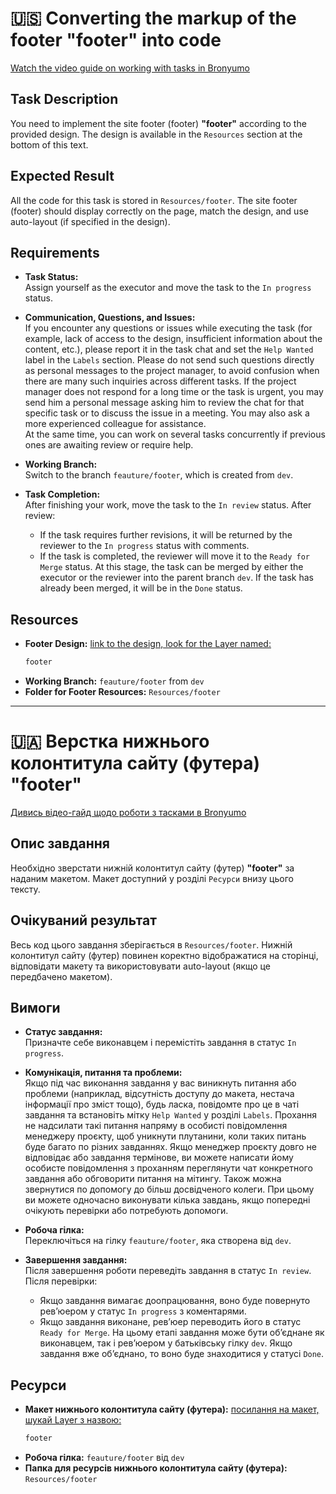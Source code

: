 # 🇺🇸 Converting the markup of the footer "footer" into code

[Watch the video guide on working with tasks in Bronyumo](https://google.com)

## Task Description
You need to implement the site footer (footer) **"footer"** according to the provided design. The design is available in the `Resources` section at the bottom of this text.

## Expected Result
All the code for this task is stored in `Resources/footer`. The site footer (footer) should display correctly on the page, match the design, and use auto-layout (if specified in the design).

## Requirements

- **Task Status:**  
  Assign yourself as the executor and move the task to the `In progress` status.

- **Communication, Questions, and Issues:**  
  If you encounter any questions or issues while executing the task (for example, lack of access to the design, insufficient information about the content, etc.), please report it in the task chat and set the `Help Wanted` label in the `Labels` section. Please do not send such questions directly as personal messages to the project manager, to avoid confusion when there are many such inquiries across different tasks. If the project manager does not respond for a long time or the task is urgent, you may send him a personal message asking him to review the chat for that specific task or to discuss the issue in a meeting. You may also ask a more experienced colleague for assistance.  
  At the same time, you can work on several tasks concurrently if previous ones are awaiting review or require help.

- **Working Branch:**  
  Switch to the branch `feauture/footer`, which is created from `dev`.

- **Task Completion:**  
  After finishing your work, move the task to the `In review` status. After review:
  - If the task requires further revisions, it will be returned by the reviewer to the `In progress` status with comments.
  - If the task is completed, the reviewer will move it to the `Ready for Merge` status. At this stage, the task can be merged by either the executor or the reviewer into the parent branch `dev`. If the task has already been merged, it will be in the `Done` status.

## Resources
- **Footer Design:** [link to the design, look for the Layer named:](https://www.figma.com/design/XMX1W4mwttgUy8L0a4kzQe/Bronyumo.ua-(special-task-mockup)?node-id=0-1&t=wnXX2PPEWtIi002e-1)
    ```bash
    footer
    ```
- **Working Branch:** `feauture/footer` from `dev`
- **Folder for Footer Resources:** `Resources/footer`
---
# 🇺🇦 Верстка нижнього колонтитула сайту (футера) "footer"

[Дивись відео-гайд щодо роботи з тасками в Bronyumo](https://google.com)

## Опис завдання
Необхідно зверстати нижній колонтитул сайту (футер) **"footer"** за наданим макетом. Макет доступний у розділі `Ресурси` внизу цього тексту.

## Очікуваний результат
Весь код цього завдання зберігається в `Resources/footer`. Нижній колонтитул сайту (футер) повинен коректно відображатися на сторінці, відповідати макету та використовувати auto-layout (якщо це передбачено макетом).

## Вимоги

- **Статус завдання:**  
  Призначте себе виконавцем і перемістіть завдання в статус `In progress`.

- **Комунікація, питання та проблеми:**  
  Якщо під час виконання завдання у вас виникнуть питання або проблеми (наприклад, відсутність доступу до макета, нестача інформації про зміст тощо), будь ласка, повідомте про це в чаті завдання та встановіть мітку `Help Wanted` у розділі `Labels`. Прохання не надсилати такі питання напряму в особисті повідомлення менеджеру проєкту, щоб уникнути плутанини, коли таких питань буде багато по різних завданнях. Якщо менеджер проєкту довго не відповідає або завдання термінове, ви можете написати йому особисте повідомлення з проханням переглянути чат конкретного завдання або обговорити питання на мітингу. Також можна звернутися по допомогу до більш досвідченого колеги.
  При цьому ви можете одночасно виконувати кілька завдань, якщо попередні очікують перевірки або потребують допомоги.

- **Робоча гілка:**  
  Переключіться на гілку `feauture/footer`, яка створена від `dev`.

- **Завершення завдання:**  
  Після завершення роботи переведіть завдання в статус `In review`. Після перевірки:
  - Якщо завдання вимагає доопрацювання, воно буде повернуто рев’юером у статус `In progress` з коментарями.
  - Якщо завдання виконане, рев’юер переводить його в статус `Ready for Merge`. На цьому етапі завдання може бути об’єднане як виконавцем, так і рев’юером у батьківську гілку `dev`. Якщо завдання вже об’єднано, то воно буде знаходитися у статусі `Done`.

## Ресурси
- **Макет нижнього колонтитула сайту (футера):** [посилання на макет, шукай Layer з назвою:](https://www.figma.com/design/XMX1W4mwttgUy8L0a4kzQe/Bronyumo.ua-(special-task-mockup)?node-id=0-1&t=wnXX2PPEWtIi002e-1)
    ```bash
    footer
    ```
- **Робоча гілка:** `feauture/footer` від `dev`
- **Папка для ресурсів нижнього колонтитула сайту (футера):** `Resources/footer`